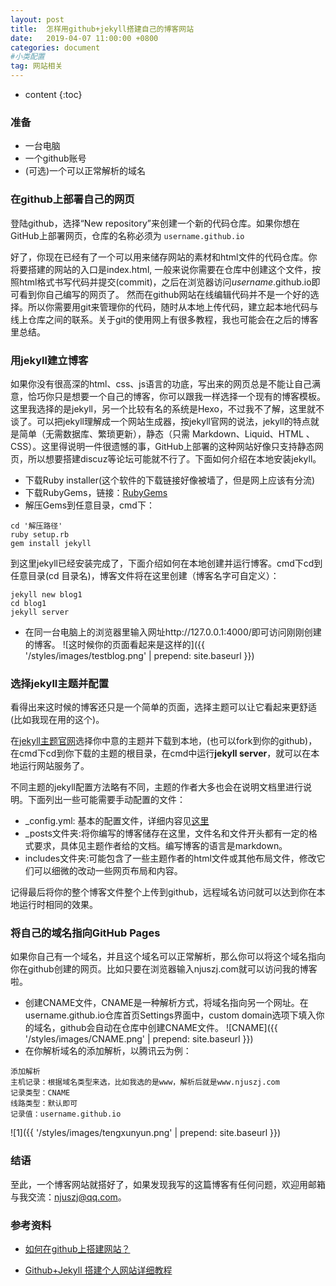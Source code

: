 ```yaml
---
layout: post
title:  怎样用github+jekyll搭建自己的博客网站
date:   2019-04-07 11:00:00 +0800
categories: document
#小类配置
tag: 网站相关
---
```


* content
{:toc}


### 准备
+ 一台电脑
+ 一个github账号
+ (可选)一个可以正常解析的域名

### 在github上部署自己的网页
登陆github，选择“New repository”来创建一个新的代码仓库。如果你想在GitHub上部署网页，仓库的名称必须为
`username.github.io`

好了，你现在已经有了一个可以用来储存网站的素材和html文件的代码仓库。你将要搭建的网站的入口是index.html, 一般来说你需要在仓库中创建这个文件，按照html格式书写代码并提交(commit)，之后在浏览器访问*username*.github.io即可看到你自己编写的网页了。
然而在github网站在线编辑代码并不是一个好的选择。所以你需要用git来管理你的代码，随时从本地上传代码，建立起本地代码与线上仓库之间的联系。关于git的使用网上有很多教程，我也可能会在之后的博客里总结。

### 用jekyll建立博客
如果你没有很高深的html、css、js语言的功底，写出来的网页总是不能让自己满意，恰巧你只是想要一个自己的博客，你可以跟我一样选择一个现有的博客模板。这里我选择的是jekyll，另一个比较有名的系统是Hexo，不过我不了解，这里就不谈了。可以把jekyll理解成一个网站生成器，按jekyll官网的说法，jekyll的特点就是简单（无需数据库、繁琐更新），静态（只需 Markdown、Liquid、HTML 、CSS）。这里得说明一件很遗憾的事，GitHub上部署的这种网站好像只支持静态网页，所以想要搭建discuz等论坛可能就不行了。下面如何介绍在本地安装jekyll。
+ 下载Ruby installer(这个软件的下载链接好像被墙了，但是网上应该有分流)
+ 下载RubyGems，链接：[RubyGems](https://rubygems.org/pages/download)
+ 解压Gems到任意目录，cmd下：
```
cd '解压路径'
ruby setup.rb
gem install jekyll
```
到这里jekyll已经安装完成了，下面介绍如何在本地创建并运行博客。cmd下cd到任意目录(cd 目录名)，博客文件将在这里创建（博客名字可自定义）：
```
jekyll new blog1
cd blog1
jekyll server
```
+ 在同一台电脑上的浏览器里输入网址http://127.0.0.1:4000/即可访问刚刚创建的博客。
![这时候你的页面看起来是这样的]({{ '/styles/images/testblog.png' | prepend: site.baseurl  }})

### 选择jekyll主题并配置
看得出来这时候的博客还只是一个简单的页面，选择主题可以让它看起来更舒适(比如我现在用的这个)。

在[jekyll主题官网](http://jekyllthemes.org/)选择你中意的主题并下载到本地，(也可以fork到你的github)，在cmd下cd到你下载的主题的根目录，在cmd中运行**jekyll server**，就可以在本地运行网站服务了。

不同主题的jekyll配置方法略有不同，主题的作者大多也会在说明文档里进行说明。下面列出一些可能需要手动配置的文件：
+ _config.yml: 基本的配置文件，详细内容见[这里](https://www.jekyll.com.cn/docs/configuration/)
+ _posts文件夹:将你编写的博客储存在这里，文件名和文件开头都有一定的格式要求，具体见主题作者给的文档。编写博客的语言是markdown。
+ includes文件夹:可能包含了一些主题作者的html文件或其他布局文件，修改它们可以细微的改动一些网页布局和内容。

记得最后将你的整个博客文件整个上传到github，远程域名访问就可以达到你在本地运行时相同的效果。

### 将自己的域名指向GitHub Pages
如果你自己有一个域名，并且这个域名可以正常解析，那么你可以将这个域名指向你在github创建的网页。比如只要在浏览器输入njuszj.com就可以访问我的博客啦。
+ 创建CNAME文件，CNAME是一种解析方式，将域名指向另一个网址。在username.github.io仓库首页Settings界面中，custom domain选项下填入你的域名，github会自动在仓库中创建CNAME文件。
![CNAME]({{ '/styles/images/CNAME.png' | prepend: site.baseurl  }})
+ 在你解析域名的添加解析，以腾讯云为例：
```
添加解析
主机记录：根据域名类型来选，比如我选的是www，解析后就是www.njuszj.com
记录类型：CNAME
线路类型：默认即可
记录值：username.github.io
```
![1]({{ '/styles/images/tengxunyun.png' | prepend: site.baseurl  }})

### 结语
至此，一个博客网站就搭好了，如果发现我写的这篇博客有任何问题，欢迎用邮箱与我交流：njuszj@qq.com。

### 参考资料
+ [如何在github上搭建网站？](https://www.cnblogs.com/camille666/p/how_to_build_website_at_github.html)

+ [Github+Jekyll 搭建个人网站详细教程](https://www.jianshu.com/p/9f71e260925d)






